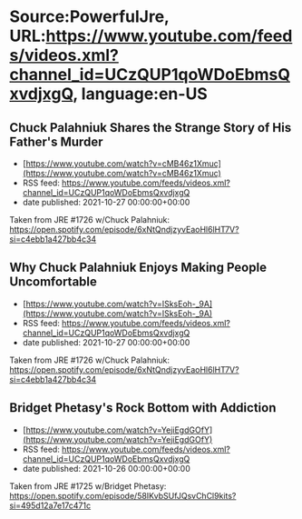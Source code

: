 # Source:PowerfulJre, URL:https://www.youtube.com/feeds/videos.xml?channel_id=UCzQUP1qoWDoEbmsQxvdjxgQ, language:en-US

## Chuck Palahniuk Shares the Strange Story of His Father's Murder
 - [https://www.youtube.com/watch?v=cMB46z1Xmuc](https://www.youtube.com/watch?v=cMB46z1Xmuc)
 - RSS feed: https://www.youtube.com/feeds/videos.xml?channel_id=UCzQUP1qoWDoEbmsQxvdjxgQ
 - date published: 2021-10-27 00:00:00+00:00

Taken from JRE #1726 w/Chuck Palahniuk:
https://open.spotify.com/episode/6xNtQndjzyvEaoHl6lHT7V?si=c4ebb1a427bb4c34

## Why Chuck Palahniuk Enjoys Making People Uncomfortable
 - [https://www.youtube.com/watch?v=ISksEoh-_9A](https://www.youtube.com/watch?v=ISksEoh-_9A)
 - RSS feed: https://www.youtube.com/feeds/videos.xml?channel_id=UCzQUP1qoWDoEbmsQxvdjxgQ
 - date published: 2021-10-27 00:00:00+00:00

Taken from JRE #1726 w/Chuck Palahniuk:
https://open.spotify.com/episode/6xNtQndjzyvEaoHl6lHT7V?si=c4ebb1a427bb4c34

## Bridget Phetasy's Rock Bottom with Addiction
 - [https://www.youtube.com/watch?v=YejiEgdGOfY](https://www.youtube.com/watch?v=YejiEgdGOfY)
 - RSS feed: https://www.youtube.com/feeds/videos.xml?channel_id=UCzQUP1qoWDoEbmsQxvdjxgQ
 - date published: 2021-10-26 00:00:00+00:00

Taken from JRE #1725 w/Bridget Phetasy:
https://open.spotify.com/episode/58IKvbSUfJQsvChCl9kits?si=495d12a7e17c471c

